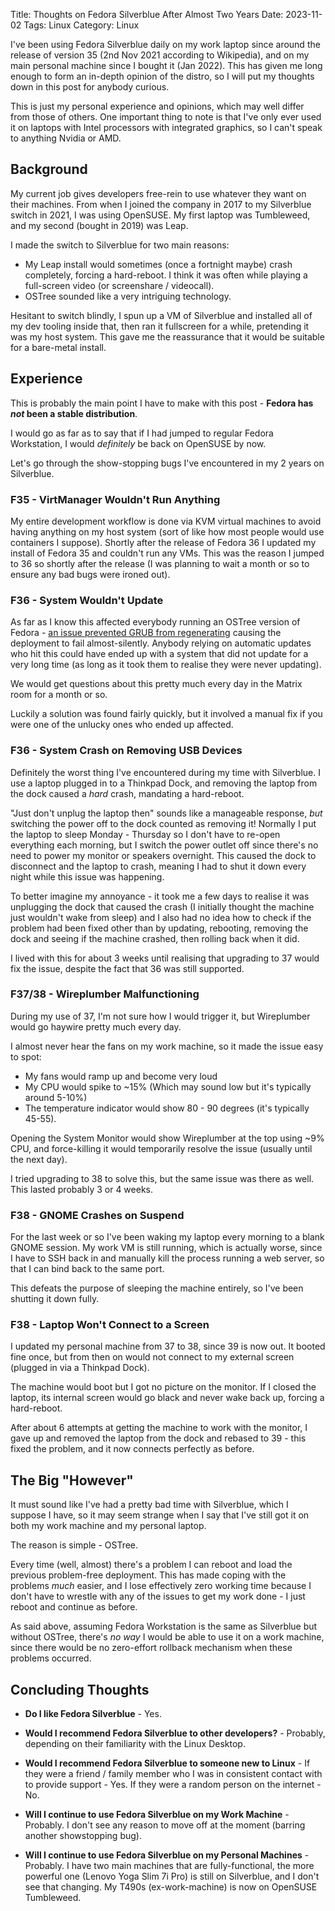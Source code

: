 Title: Thoughts on Fedora Silverblue After Almost Two Years
Date: 2023-11-02
Tags: Linux
Category: Linux

I've been using Fedora Silverblue daily on my work laptop since around the release of version 35 (2nd Nov 2021 according to Wikipedia), and on my
main personal machine since I bought it (Jan 2022). This has given me long enough to form an in-depth opinion of the distro, so I will put my thoughts
down in this post for anybody curious.

This is just my personal experience and opinions, which may well differ from those of others. One important thing to note is that I've only ever
used it on laptops with Intel processors with integrated graphics, so I can't speak to anything Nvidia or AMD.

## Background
My current job gives developers free-rein to use whatever they want on their machines. From when I joined the company in 2017 to my Silverblue switch in 2021, I was using OpenSUSE. My first laptop was Tumbleweed, and my second (bought in 2019) was Leap.

I made the switch to Silverblue for two main reasons: 

- My Leap install would sometimes (once a fortnight maybe) crash completely, forcing a hard-reboot. I think it was often while playing a full-screen video (or screenshare / videocall). 
- OSTree sounded like a very intriguing technology.

Hesitant to switch blindly, I spun up a VM of Silverblue and installed all of my dev tooling inside that, then ran it fullscreen for a while, pretending it was my host system. This gave me the reassurance that it would be suitable for a bare-metal install.

## Experience
This is probably the main point I have to make with this post - **Fedora has *not* been a stable distribution**. 

I would go as far as to say that if I had jumped to regular Fedora Workstation, I would *definitely* be back on OpenSUSE by now. 

Let's go through the show-stopping bugs I've encountered in my 2 years on Silverblue.

### F35 - VirtManager Wouldn't Run Anything
My entire development workflow is done via KVM virtual machines to avoid having anything on my host system (sort of like how most people would use containers I suppose). Shortly after the release of Fedora 36 I updated my install of Fedora 35 and couldn't run any VMs.
This was the reason I jumped to 36 so shortly after the release (I was planning to wait a month or so to ensure any bad bugs were ironed out). 

### F36 - System Wouldn't Update
As far as I know this affected everybody running an OSTree version of Fedora - <a href="https://github.com/fedora-silverblue/issue-tracker/issues/322" target="_blank">an issue prevented GRUB from regenerating</a> causing the deployment to fail almost-silently. Anybody relying on automatic updates who hit this could have ended up with a system that did not update for a
very long time (as long as it took them to realise they were never updating).

We would get questions about this pretty much every day in the Matrix room for a month or so.

Luckily a solution was found fairly quickly, but it involved a manual fix if you were one of the unlucky ones who ended up affected.

### F36 - System Crash on Removing USB Devices
Definitely the worst thing I've encountered during my time with Silverblue. I use a laptop plugged in to a Thinkpad Dock, and removing the laptop from the dock caused a *hard* crash, mandating a hard-reboot. 

"Just don't unplug the laptop then" sounds like a manageable response, *but* switching the power off to the dock counted as removing it! Normally I put the laptop to sleep Monday - Thursday so I don't have to re-open everything each morning, but I switch the power outlet off
since there's no need to power my monitor or speakers overnight. This caused the dock to disconnect and the laptop to crash, meaning I had to shut it down every night while this issue was happening.

To better imagine my annoyance - it took me a few days to realise it was unplugging the dock that caused the crash (I initially thought the machine just wouldn't wake from sleep) and I also had no idea how to check if the problem had been fixed other than by
updating, rebooting, removing the dock and seeing if the machine crashed, then rolling back when it did.

I lived with this for about 3 weeks until realising that upgrading to 37 would fix the issue, despite the fact that 36 was still supported.

### F37/38 - Wireplumber Malfunctioning
During my use of 37, I'm not sure how I would trigger it, but Wireplumber would go haywire pretty much every day. 

I almost never hear the fans on my work machine, so it made the issue easy to spot:

- My fans would ramp up and become very loud
- My CPU would spike to ~15% (Which may sound low but it's typically around 5-10%)
- The temperature indicator would show 80 - 90 degrees (it's typically 45-55).

Opening the System Monitor would show Wireplumber at the top using ~9% CPU, and force-killing it would temporarily resolve the issue (usually until the next day).

I tried upgrading to 38 to solve this, but the same issue was there as well. This lasted probably 3 or 4 weeks. 

### F38 - GNOME Crashes on Suspend
For the last week or so I've been waking my laptop every morning to a blank GNOME session. My work VM is still running, which is actually worse, since I have to SSH back in and manually kill the process running a web server, so that I can bind back to the same port.

This defeats the purpose of sleeping the machine entirely, so I've been shutting it down fully.

### F38 - Laptop Won't Connect to a Screen
I updated my personal machine from 37 to 38, since 39 is now out. It booted fine once, but from then on would not connect to my external screen (plugged in via a Thinkpad Dock).

The machine would boot but I got no picture on the monitor. If I closed the laptop, its internal screen would go black and never wake back up, forcing a hard-reboot.

After about 6 attempts at getting the machine to work with the monitor, I gave up and removed the laptop from the dock and rebased to 39 - this fixed the problem, and it now connects
perfectly as before.


## The Big "However"
It must sound like I've had a pretty bad time with Silverblue, which I suppose I have, so it may seem strange when I say that I've still got it on both my work machine and my personal laptop.

The reason is simple - OSTree. 

Every time (well, almost) there's a problem I can reboot and load the previous problem-free deployment. This has made coping with the problems *much* easier, and I lose effectively zero working time because I don't have to wrestle with any of the issues to get my work done - I just
reboot and continue as before.

As said above, assuming Fedora Workstation is the same as Silverblue but without OSTree, there's *no way* I would be able to use it on a work machine, since there would be no zero-effort rollback mechanism when these problems occurred. 

## Concluding Thoughts

- **Do I like Fedora Silverblue** - Yes.

- **Would I recommend Fedora Silverblue to other developers?** - Probably, depending on their familiarity with the Linux Desktop.

- **Would I recommend Fedora Silverblue to someone new to Linux** - If they were a friend / family member who I was in consistent contact with to provide support - Yes. If they were a random person on the internet - No.

- **Will I continue to use Fedora Silverblue on my Work Machine** - Probably. I don't see any reason to move off at the moment (barring another showstopping bug).

- **Will I continue to use Fedora Silverblue on my Personal Machines** - Probably. I have two main machines that are fully-functional, the more powerful one (Lenovo Yoga Slim 7i Pro) is still on Silverblue, and I don't see that changing. My T490s (ex-work-machine) is now on OpenSUSE Tumbleweed.


